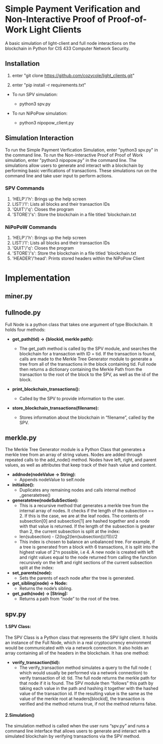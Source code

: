 # Simple Payment Verification and Non-Interactive Proof of Proof-of-Work Light Clients

A basic simulation of light-client and full node interactions on the blockchain in Python for CIS 433 Computer Network Security.

## Installation

1. enter "git clone https://github.com/cozycole/light_clients.git"

2. enter "pip install -r requirements.txt"

- To run SPV simulation:
    - python3 spv.py 

- To run NiPoPow simulation:
    - python3 nipopow_client.py

## Simulation Interaction

To run the Simple Payment Verfication Simulation, enter "python3 spv.py" in the command line. 
To run the Non-interactive Proof of Proof of Work simulation, enter "python3 nipopow.py" in the command line.
The simulations allow users to generate and interact with a blockchain by performing basic verifications of
transactions.  These simulations run on the command line and take user input to perform actions.

### SPV Commands

1. ‘HELP'/'h': Brings up the help screen
2. LIST'/'l': Lists all blocks and their transaction IDs
3. 'QUIT'/'q': Closes the program
4. 'STORE'/'s': Store the blockchain in a file titled 'blockchain.txt

### NiPoPoW Commands

1. ‘HELP'/'h': Brings up the help screen
2. LIST'/'l': Lists all blocks and their transaction IDs
3. 'QUIT'/'q': Closes the program
4. 'STORE'/'s': Store the blockchain in a file titled 'blockchain.txt
5. 'HEADER'/'head': Prints stored headers within the NiPoPow Client

# Implementation

## **miner.py**

## **fullnode.py**
Full Node is a python class that takes one argument of type Blockchain.  It holds four methods:
- **get_path(tid) -> {blockid, merkle path}:**
    - The get_path method is called by the SPV module, and searches the blockchain for a transaction with ID = tid.  If the transaction is found, calls are made to the Merkle Tree Generator module to generate a tree from all of the transactions in the block containing tid.  Full node then returns a dictionary containing the Merkle Path from the transaction to the root of the block to the SPV, as well as the id of the block.

- **print_blockchain_transactions():**
    - Called by the SPV to provide information to the user.
- **store_blockchain_transactions(filename):**
	- Stores information about the blockchain in “filename”, called by the SPV.

## **merkle.py**
The Merkle Tree Generator module is a Python Class that generates a merkle tree from an array of string values.  Nodes are added through repeated calls to the add_node() method.  Nodes have left, right, and parent values, as well as attributes that keep track of their hash value and content.  
- **addnode(nodeValue -> String)**: 
    - Appends nodeValue to self.node
- **initialize():** 
    - Duplicates any remaining nodes and calls internal method _generatetree()
- **generatetree(nodeSubSection):** 
    - This is a recursive method that generates a merkle tree from the internal array of nodes.  It checks if the length of the subsection == 2.  If this is the case, we are at the leaf nodes. The contents of subsection[0] and subsection[1] are hashed together and a node with that value is returned.  If the length of the subsection is greater than 2, the current subsection is split at the index:
    - len(subsection) - (2(log2(len(subsection))//1))//2
    - This index is chosen to balance an unbalanced tree. For example, if a tree is generated from a block with 6 transactions, it is split into the highest value of 2^n possible, i.e 4.  A new node is created with left and right values equal to the node returned from calling the function recursively on the left and right sections of the current subsection split at the index:
- **set_parents(node):** 
    - Sets the parents of each node after the tree is generated.
- **get_sibling(node) -> Node:**
	- Returns the node’s sibling.
- **get_path(node) -> [String]:**
	- Returns a path from “node” to the root of the tree.

## **spv.py**

#### **1.SPV Class:**
The SPV Class is a Python class that represents the SPV light client.  It holds an instance of the Full Node, which in a real cryptocurrency environment would be communicated with via a network connection. It also holds an array containing all of the headers in the blockchain.  It has one method:
- **verify_transaction(tid):**
    - The verify_transaction method simulates a query to the full node ( which would usually be performed via a network connection) to verify transaction of id: tid.  The full node returns the merkle path for that node if it is found.  The SPV module then “follows” this path by taking each value in the path and hashing it together with the hashed value of the transaction id. 
    If the resulting value is the same as the value of the merkle root at headers[blockid], the transaction is verified and the method returns true, if not the method returns false.
#### **2.Simulation()**
The simulation method is called when the user runs “spv.py” and runs a command line interface that allows users to generate and interact with a simulated blockchain by verifying transactions via the SPV method. 
